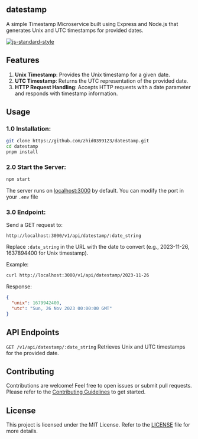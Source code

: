 ## datestamp

A simple Timestamp Microservice built using Express and Node.js that generates Unix and UTC timestamps for provided dates.

[![js-standard-style](https://img.shields.io/badge/style-standard-brightgreen.svg?style=flat)](https://standardjs.com/)

## Features

1. **Unix Timestamp**: Provides the Unix timestamp for a given date.
2. **UTC Timestamp**: Returns the UTC representation of the provided date.
3. **HTTP Request Handling**: Accepts HTTP requests with a date parameter and responds with timestamp information.

## Usage

### 1.0 Installation:

```bash
git clone https://github.com/zhid0399123/datestamp.git
cd datestamp
pnpm install
```

### 2.0 Start the Server:

```bash
npm start
```

The server runs on <a href="localhost:3000">localhost:3000</a> by default. You can modify the port in your `.env` file

### 3.0 Endpoint:

Send a GET request to:

```
http://localhost:3000/v1/api/datestamp/:date_string
```

Replace `:date_string` in the URL with the date to convert (e.g., 2023-11-26, 1637894400 for Unix timestamp).

Example:

```bash
curl http://localhost:3000/v1/api/datestamp/2023-11-26
```

Response:

```json
{
  "unix": 1679942400,
  "utc": "Sun, 26 Nov 2023 00:00:00 GMT"
}
```

## API Endpoints

`GET /v1/api/datestamp/:date_string` Retrieves Unix and UTC timestamps for the provided date.

## Contributing

Contributions are welcome! Feel free to open issues or submit pull requests. Please refer to the [Contributing Guidelines](CONTRIBUTING.md) to get started.

## License

This project is licensed under the MIT License. Refer to the [LICENSE](LICENSE) file for more details.
